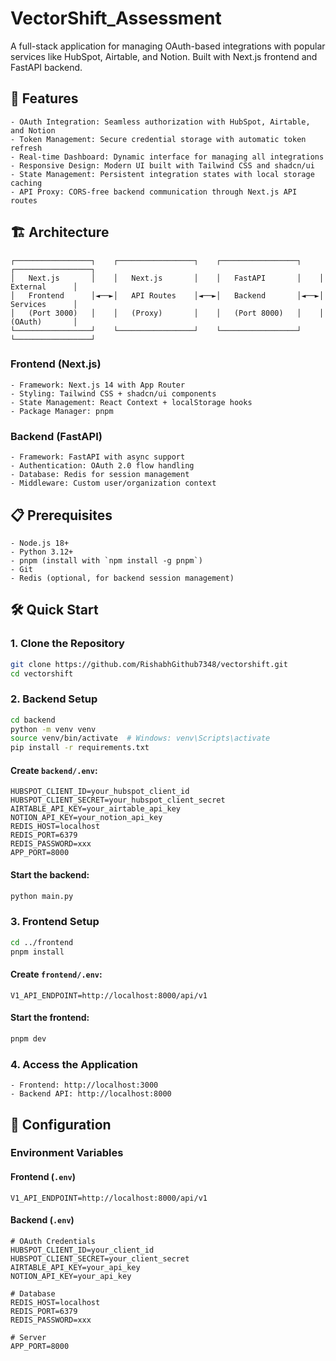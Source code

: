 
# VectorShift_Assessment

A full-stack application for managing OAuth-based integrations with popular services like HubSpot, Airtable, and Notion. Built with Next.js frontend and FastAPI backend.

## 🚀 Features
```text
- OAuth Integration: Seamless authorization with HubSpot, Airtable, and Notion
- Token Management: Secure credential storage with automatic token refresh
- Real-time Dashboard: Dynamic interface for managing all integrations
- Responsive Design: Modern UI built with Tailwind CSS and shadcn/ui
- State Management: Persistent integration states with local storage caching
- API Proxy: CORS-free backend communication through Next.js API routes
```

## 🏗️ Architecture
```text
┌─────────────────┐    ┌─────────────────┐    ┌─────────────────┐    ┌─────────────────┐
│   Next.js       │    │   Next.js       │    │   FastAPI       │    │   External      │
│   Frontend      │◄──►│   API Routes    │◄──►│   Backend       │◄──►│   Services      │
│   (Port 3000)   │    │   (Proxy)       │    │   (Port 8000)   │    │   (OAuth)       │
└─────────────────┘    └─────────────────┘    └─────────────────┘    └─────────────────┘
```

### Frontend (Next.js)
```text
- Framework: Next.js 14 with App Router
- Styling: Tailwind CSS + shadcn/ui components
- State Management: React Context + localStorage hooks
- Package Manager: pnpm
```

### Backend (FastAPI)
```text
- Framework: FastAPI with async support
- Authentication: OAuth 2.0 flow handling
- Database: Redis for session management
- Middleware: Custom user/organization context
```

## 📋 Prerequisites
```text
- Node.js 18+
- Python 3.12+
- pnpm (install with `npm install -g pnpm`)
- Git
- Redis (optional, for backend session management)
```

## 🛠️ Quick Start

### 1. Clone the Repository
```bash
git clone https://github.com/RishabhGithub7348/vectorshift.git
cd vectorshift
```

### 2. Backend Setup
```bash
cd backend
python -m venv venv
source venv/bin/activate  # Windows: venv\Scripts\activate
pip install -r requirements.txt
```
#### Create `backend/.env`:
```env
HUBSPOT_CLIENT_ID=your_hubspot_client_id
HUBSPOT_CLIENT_SECRET=your_hubspot_client_secret
AIRTABLE_API_KEY=your_airtable_api_key
NOTION_API_KEY=your_notion_api_key
REDIS_HOST=localhost
REDIS_PORT=6379
REDIS_PASSWORD=xxx
APP_PORT=8000
```
#### Start the backend:
```bash
python main.py
```

### 3. Frontend Setup
```bash
cd ../frontend
pnpm install
```
#### Create `frontend/.env`:
```env
V1_API_ENDPOINT=http://localhost:8000/api/v1
```
#### Start the frontend:
```bash
pnpm dev
```

### 4. Access the Application
```text
- Frontend: http://localhost:3000
- Backend API: http://localhost:8000
```

## 🔧 Configuration

### Environment Variables

#### Frontend (`.env`)
```env
V1_API_ENDPOINT=http://localhost:8000/api/v1
```

#### Backend (`.env`)
```env
# OAuth Credentials
HUBSPOT_CLIENT_ID=your_client_id
HUBSPOT_CLIENT_SECRET=your_client_secret
AIRTABLE_API_KEY=your_api_key
NOTION_API_KEY=your_api_key

# Database
REDIS_HOST=localhost
REDIS_PORT=6379
REDIS_PASSWORD=xxx

# Server
APP_PORT=8000
```
